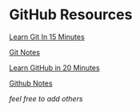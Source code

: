# GitHub Resources

[Learn Git In 15 Minutes](https://youtu.be/USjZcfj8yxE)

[Git Notes](https://www.notion.so/Introduction-to-Git-ac396a0697704709a12b6a0e545db049)

[Learn GitHub in 20 Minutes](https://youtu.be/nhNq2kIvi9s)

[Github Notes](https://www.notion.so/Introduction-to-GitHub-202af6f64bbd4299b15f238dcd09d2a7)

*feel free to add others*
